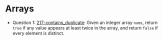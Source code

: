 # Arrays 

- Question 1: [217-contains_duplicate](217-contains_duplicate.py): Given an integer array `nums`, return `true` if any value appears at least twice in the array, and return `false` if every element is distinct.
